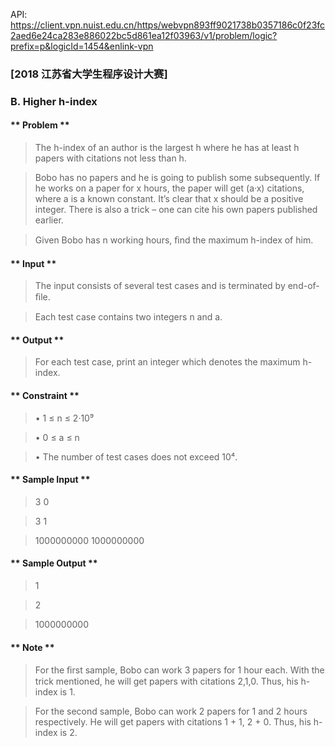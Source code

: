 API: https://client.vpn.nuist.edu.cn/https/webvpn893ff9021738b0357186c0f23fc2aed6e24ca283e886022bc5d861ea12f03963/v1/problem/logic?prefix=p&logicId=1454&enlink-vpn

### [2018 江苏省大学生程序设计大赛]
### B. Higher h-index
>
#### ** Problem **
> The h-index of an author is the largest h where he has at least h papers with citations not less than h.

> Bobo has no papers and he is going to publish some subsequently. If he works on a paper for x hours, the paper will get (a·x) citations, where a is a known constant. It’s clear that x should be a positive integer. There is also a trick – one can cite his own papers published earlier.

> Given Bobo has n working hours, ﬁnd the maximum h-index of him.

#### ** Input **
> The input consists of several test cases and is terminated by end-of-ﬁle.

> Each test case contains two integers n and a.

#### ** Output **
> For each test case, print an integer which denotes the maximum h-index.

#### ** Constraint **
> • 1 ≤ n ≤ 2·10⁹

> • 0 ≤ a ≤ n

> • The number of test cases does not exceed 10⁴.

#### ** Sample Input **
> 3 0

> 3 1

> 1000000000 1000000000

#### ** Sample Output **
> 1

> 2

> 1000000000

#### ** Note **
> For the ﬁrst sample, Bobo can work 3 papers for 1 hour each. With the trick mentioned, he will get papers with citations 2,1,0. Thus, his h-index is 1.

> For the second sample, Bobo can work 2 papers for 1 and 2 hours respectively. He will get papers with citations 1 + 1, 2 + 0. Thus, his h-index is 2.